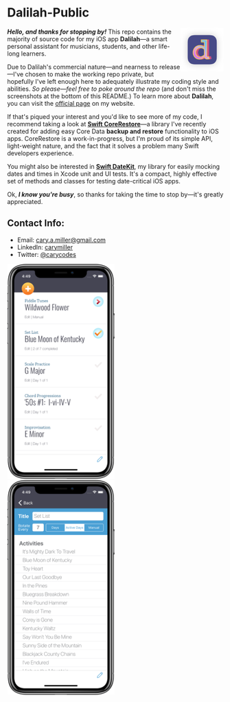 # Dalilah-Public

<img src="promo/icon_rounded_corner@3x.png" width="100
" title="Dalilah Logo" align="right">***Hello, and thanks for stopping by!*** This repo contains the majority of source code for my iOS app **Dalilah**—a smart personal assistant for musicians, students, and other life-long learners.

Due to Dalilah's commercial nature—and nearness to release—I've chosen to make the working repo private, but hopefully I've left enough here to adequately illustrate my coding style and abilities. *So please—feel free to poke around the repo* (and don't miss the screenshots at the bottom of this README.) To learn more about **Dalilah**, you can visit the [official page](https://cmillerco.com/dalilah) on my website.

If that's piqued your interest and you'd like to see more of my code, I recommend taking a look at [**Swift CoreRestore**](https://github.com/cmilr/swift-core-restore)—a library I've recently created for adding easy Core Data **backup and restore** functionality to iOS apps. CoreRestore is a work-in-progress, but I'm proud of its simple API, light-weight nature, and the fact that it solves a problem many Swift developers experience.

You might also be interested in [**Swift DateKit**](https://github.com/cmilr/swift-datekit), my library for easily mocking dates and times in Xcode unit and UI tests. It's a compact, highly effective set of methods and classes for testing date-critical iOS apps.

Ok, ***I know you're busy***, so thanks for taking the time to stop by—it's greatly appreciated. 

## Contact Info:

- Email: cary.a.miller@gmail.com
- LinkedIn: [carymiller](https://www.linkedin.com/in/carymiller/)
- Twitter: [@carycodes](https://twitter.com/carycodes)

<img src="promo/iPhone-X-01MasterScreen_framed.png" width="250" title="iPhone X">&nbsp;&nbsp;&nbsp;&nbsp;&nbsp;<img src="promo/iPhone-X-02DetailScreen_framed.png" width="250" title="iPhone X">&nbsp;&nbsp;&nbsp;&nbsp;&nbsp;
